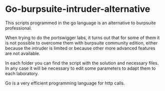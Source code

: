 # Go-burpsuite-intruder-alternative
This scripts programmed in the go language is an alternative to burpsuite professional.

When trying to do the portswigger labs, it turns out that for some of them it is not possible to overcome them with burpsuite community edition, either because the intruder is limited or because other more advanced features are not available.

In each folder you can find the script with the solution and necessary files. In any case it will be necessary to edit some parameters to adapt them to each laboratory.

Go is a very efficient programming language for http calls.
